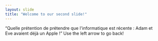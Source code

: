 ```yaml
---
layout: slide
title: "Welcome to our second slide!"
---
```

“Quelle prétention de prétendre que l'informatique est récente : Adam et Eve avaient déjà un Apple !”
Use the left arrow to go back!
